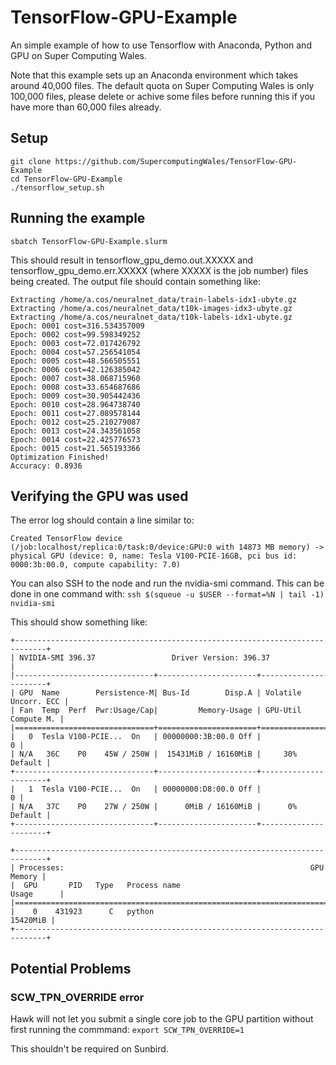 # TensorFlow-GPU-Example
An simple example of how to use Tensorflow with Anaconda, Python and GPU on Super Computing Wales.

Note that this example sets up an Anaconda environment which takes around 40,000 files. The default quota on Super Computing Wales is only 100,000 files, please delete or achive some files before running this if you have more than 60,000 files already.

## Setup

```
git clone https://github.com/SupercomputingWales/TensorFlow-GPU-Example
cd TensorFlow-GPU-Example
./tensorflow_setup.sh
```

## Running the example

`sbatch TensorFlow-GPU-Example.slurm`

This should result in tensorflow_gpu_demo.out.XXXXX and tensorflow_gpu_demo.err.XXXXX (where XXXXX is the job number) files being created. The output file should contain something like:

```Extracting /home/a.cos/neuralnet_data/train-images-idx3-ubyte.gz
Extracting /home/a.cos/neuralnet_data/train-labels-idx1-ubyte.gz
Extracting /home/a.cos/neuralnet_data/t10k-images-idx3-ubyte.gz
Extracting /home/a.cos/neuralnet_data/t10k-labels-idx1-ubyte.gz
Epoch: 0001 cost=316.534357009
Epoch: 0002 cost=99.598349252
Epoch: 0003 cost=72.017426792
Epoch: 0004 cost=57.256541054
Epoch: 0005 cost=48.566505551
Epoch: 0006 cost=42.126385042
Epoch: 0007 cost=38.068715960
Epoch: 0008 cost=33.654687686
Epoch: 0009 cost=30.905442436
Epoch: 0010 cost=28.964738740
Epoch: 0011 cost=27.089578144
Epoch: 0012 cost=25.210279087
Epoch: 0013 cost=24.343561058
Epoch: 0014 cost=22.425776573
Epoch: 0015 cost=21.565193366
Optimization Finished!
Accuracy: 0.8936
```

## Verifying the GPU was used
The error log should contain a line similar to:
```
Created TensorFlow device (/job:localhost/replica:0/task:0/device:GPU:0 with 14873 MB memory) -> physical GPU (device: 0, name: Tesla V100-PCIE-16GB, pci bus id: 0000:3b:00.0, compute capability: 7.0)
```

You can also SSH to the node and run the nvidia-smi command. 
This can be done in one command with:
`ssh $(squeue -u $USER --format=%N | tail -1) nvidia-smi`
 
This should show something like:
```
+-----------------------------------------------------------------------------+
| NVIDIA-SMI 396.37                 Driver Version: 396.37                    |
|-------------------------------+----------------------+----------------------+
| GPU  Name        Persistence-M| Bus-Id        Disp.A | Volatile Uncorr. ECC |
| Fan  Temp  Perf  Pwr:Usage/Cap|         Memory-Usage | GPU-Util  Compute M. |
|===============================+======================+======================|
|   0  Tesla V100-PCIE...  On   | 00000000:3B:00.0 Off |                    0 |
| N/A   36C    P0    45W / 250W |  15431MiB / 16160MiB |     30%      Default |
+-------------------------------+----------------------+----------------------+
|   1  Tesla V100-PCIE...  On   | 00000000:D8:00.0 Off |                    0 |
| N/A   37C    P0    27W / 250W |      0MiB / 16160MiB |      0%      Default |
+-------------------------------+----------------------+----------------------+
                                                                               
+-----------------------------------------------------------------------------+
| Processes:                                                       GPU Memory |
|  GPU       PID   Type   Process name                             Usage      |
|=============================================================================|
|    0    431923      C   python                                     15420MiB |
+-----------------------------------------------------------------------------+
```` 


## Potential Problems 

### SCW_TPN_OVERRIDE error
Hawk will not let you submit a single core job to the GPU partition without first running the commmand:
`export SCW_TPN_OVERRIDE=1`

This shouldn't be required on Sunbird.


